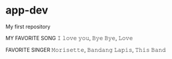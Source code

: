# app-dev
My first repository

MY FAVORITE SONG
𝙸 𝚕𝚘𝚟𝚎 𝚢𝚘𝚞,
𝙱𝚢𝚎 𝙱𝚢𝚎,
𝙻𝚘𝚟𝚎

FAVORITE SINGER
𝙼𝚘𝚛𝚒𝚜𝚎𝚝𝚝𝚎,
𝙱𝚊𝚗𝚍𝚊𝚗𝚐 𝙻𝚊𝚙𝚒𝚜,
𝚃𝚑𝚒𝚜 𝙱𝚊𝚗𝚍

